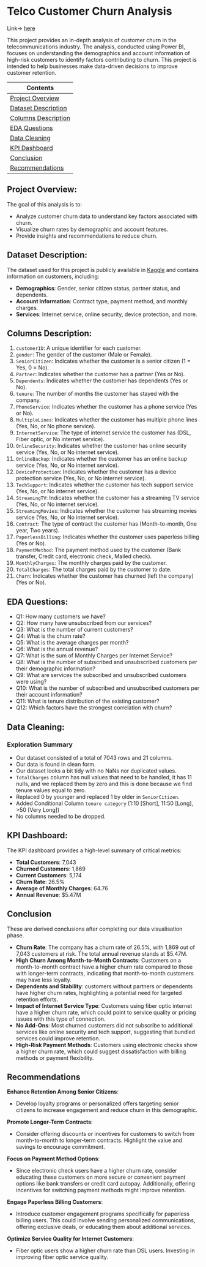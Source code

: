 # Telco Customer Churn Analysis

Link-> [here](https://app.powerbi.com/view?r=eyJrIjoiYzllYTllNWEtZDc4Ny00OTc3LTg3ODAtZjFhZjMxZDlkOTliIiwidCI6IjI1Y2UwMjYxLWJiZDYtNDljZC1hMWUyLTU0MjYwODg2ZDE1OSJ9)

This project provides an in-depth analysis of customer churn in the telecommunications industry. The analysis, conducted using Power BI, focuses on understanding the demographics and account information of high-risk customers to identify factors contributing to churn. This project is intended to help businesses make data-driven decisions to improve customer retention.

| Contents 											 	   	|
| -------- 											 	   	|
| [Project Overview](#Project-Overview)			   	|
| [Dataset Description](#Dataset-Description) 		   		|
| [Columns Description](#Columns-Description)							|
| [EDA Questions](#EDA-Questions)					   		|
| [Data Cleaning](#Data-Cleaning)						   	|
| [KPI Dashboard](#KPI-Dashboard)					|
| [Conclusion](#Conclusion)									|
| [Recommendations](#Recommendations)							   		|

## Project Overview:

The goal of this analysis is to:
- Analyze customer churn data to understand key factors associated with churn.
- Visualize churn rates by demographic and account features.
- Provide insights and recommendations to reduce churn.

## Dataset Description:

The dataset used for this project is publicly available in [Kaggle](https://www.kaggle.com/datasets/blastchar/telco-customer-churn) and contains information on customers, including:
-	**Demographics**: Gender, senior citizen status, partner status, and dependents.
-	**Account Information**: Contract type, payment method, and monthly charges.
-	**Services**: Internet service, online security, device protection, and more.

## Columns Description:

1. `customerID`: A unique identifier for each customer.
2. `gender`: The gender of the customer (Male or Female).
3. `SeniorCitizen`: Indicates whether the customer is a senior citizen (1 = Yes, 0 = No).
4. `Partner`: Indicates whether the customer has a partner (Yes or No).
5. `Dependents`: Indicates whether the customer has dependents (Yes or No).
6. `tenure`: The number of months the customer has stayed with the company.
7. `PhoneService`: Indicates whether the customer has a phone service (Yes or No).
8. `MultipleLines`: Indicates whether the customer has multiple phone lines (Yes, No, or No phone service).
9. `InternetService`: The type of internet service the customer has (DSL, Fiber optic, or No internet service).
10. `OnlineSecurity`: Indicates whether the customer has online security service (Yes, No, or No internet service).
11. `OnlineBackup`: Indicates whether the customer has an online backup service (Yes, No, or No internet service).
12. `DeviceProtection`: Indicates whether the customer has a device protection service (Yes, No, or No internet service).
13. `TechSupport`: Indicates whether the customer has tech support service (Yes, No, or No internet service).
14. `StreamingTV`: Indicates whether the customer has a streaming TV service (Yes, No, or No internet service).
15. `StreamingMovies`: Indicates whether the customer has streaming movies service (Yes, No, or No internet service).
16. `Contract`: The type of contract the customer has (Month-to-month, One year, Two years).
17. `PaperlessBilling`: Indicates whether the customer uses paperless billing (Yes or No).
18. `PaymentMethod`: The payment method used by the customer (Bank transfer, Credit card, electronic check, Mailed check).
19. `MonthlyCharges`: The monthly charges paid by the customer.
20. `TotalCharges`: The total charges paid by the customer to date.
21. `Churn`: Indicates whether the customer has churned (left the company) (Yes or No).

## EDA Questions:

-	Q1: How many customers we have?
-	Q2: How many have unsubscribed from our services?
-	Q3: What is the number of current customers?
-	Q4: What is the churn rate?
-	Q5: What is the average charges per month?
-	Q6: What is the annual revenue?
-	Q7: What is the sum of Monthly Charges per Internet Service?
-	Q8: What is the number of subscribed and unsubscribed customers per their demographic information?
-	Q9: What are services the subscribed and unsubscribed customers were using?
-	Q10: What is the number of subscribed and unsubscribed customers per their account information?
-	Q11: What is tenure distribution of the existing customer?
-	Q12: Which factors have the strongest correlation with churn?

## Data Cleaning:
### Exploration Summary

-	Our dataset consisted of a total of 7043 rows and 21 columns.
-	Our data is found in clean form.
-	Our dataset looks a bit tidy with no NaNs nor duplicated values.
-	`TotalCharges` column has null values that need to be handled, it has 11 nulls, and we replaced them by zero and this is done because we find tenure values equal to zero.  
-	Replaced 0 by younger and replaced 1 by older in `SeniorCitizen`.
-	Added Conditional Column `tenure category` (1:10 [Short], 11:50 [Long], >50 [Very Long])
-	No columns needed to be dropped.

## KPI Dashboard:

The KPI dashboard provides a high-level summary of critical metrics:
- **Total Customers**: 7,043
- **Churned Customers**: 1,869
- **Current Customers**: 5,174
- **Churn Rate**: 26.5%
- **Average of Monthly Charges**: 64.76
- **Annual Revenue**: $5.47M

## Conclusion
These are derived conclusions after completing our data visualisation phase.

- **Churn Rate**: The company has a churn rate of 26.5%, with 1,869 out of 7,043 customers at risk. The total annual revenue stands at $5.47M.
-	**High Churn Among Month-to-Month Contracts**: Customers on a month-to-month contract have a higher churn rate compared to those with longer-term contracts, indicating that month-to-month customers may have less loyalty.
-	**Dependents and Stability**: customers without partners or dependents have higher churn rates, highlighting a potential need for targeted retention efforts.
-	**Impact of Internet Service Type**: Customers using fiber optic internet have a higher churn rate, which could point to service quality or pricing issues with this type of connection.
-	**No Add-Ons**: Most churned customers did not subscribe to additional services like online security and tech support, suggesting that bundled services could improve retention.
-	**High-Risk Payment Methods**: Customers using electronic checks show a higher churn rate, which could suggest dissatisfaction with billing methods or payment flexibility.

## Recommendations

**Enhance Retention Among Senior Citizens**:
-	Develop loyalty programs or personalized offers targeting senior citizens to increase engagement and reduce churn in this demographic.
  
**Promote Longer-Term Contracts**:
-	Consider offering discounts or incentives for customers to switch from month-to-month to longer-term contracts. Highlight the value and savings to encourage commitment.
  
**Focus on Payment Method Options**:
-	Since electronic check users have a higher churn rate, consider educating these customers on more secure or convenient payment options like bank transfers or credit card autopay. Additionally, offering incentives for switching payment methods might improve retention.
  
**Engage Paperless Billing Customers**:
-	Introduce customer engagement programs specifically for paperless billing users. This could involve sending personalized communications, offering exclusive deals, or educating them about additional services.
  
**Optimize Service Quality for Internet Customers**:
-	Fiber optic users show a higher churn rate than DSL users. Investing in improving fiber optic service quality.
